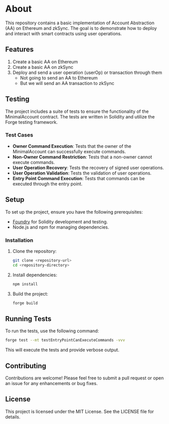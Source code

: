 # About

This repository contains a basic implementation of Account Abstraction (AA) on Ethereum and zkSync. The goal is to demonstrate how to deploy and interact with smart contracts using user operations.

## Features

1. Create a basic AA on Ethereum
2. Create a basic AA on zkSync
3. Deploy and send a user operation (userOp) or transaction through them
   - Not going to send an AA to Ethereum
   - But we will send an AA transaction to zkSync

## Testing

The project includes a suite of tests to ensure the functionality of the MinimalAccount contract. The tests are written in Solidity and utilize the Forge testing framework.

### Test Cases

- **Owner Command Execution**: Tests that the owner of the MinimalAccount can successfully execute commands.
- **Non-Owner Command Restriction**: Tests that a non-owner cannot execute commands.
- **User Operation Recovery**: Tests the recovery of signed user operations.
- **User Operation Validation**: Tests the validation of user operations.
- **Entry Point Command Execution**: Tests that commands can be executed through the entry point.

## Setup

To set up the project, ensure you have the following prerequisites:

- [Foundry](https://book.getfoundry.sh/) for Solidity development and testing.
- Node.js and npm for managing dependencies.

### Installation

1. Clone the repository:
   ```bash
   git clone <repository-url>
   cd <repository-directory>
   ```

2. Install dependencies:
   ```bash
   npm install
   ```

3. Build the project:
   ```bash
   forge build
   ```

## Running Tests

To run the tests, use the following command:
```bash
forge test --mt testEntryPointCanExecuteCommands -vvv
```

This will execute the tests and provide verbose output.

## Contributing

Contributions are welcome! Please feel free to submit a pull request or open an issue for any enhancements or bug fixes.

## License

This project is licensed under the MIT License. See the LICENSE file for details.